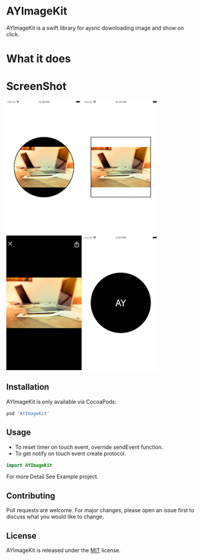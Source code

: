 # AYImageKit

AYImageKit is a swift library for aysnc downloading image and show on click.

# What it does



# ScreenShot
![alt text](https://github.com/AdnanYousaf813/AYImageKit/blob/main/Simulator%20Screen%20Shot%20-%20iPhone%208%20-%202021-09-20%20at%2012.36.14.png)
![alt text](https://github.com/AdnanYousaf813/AYImageKit/blob/main/Simulator%20Screen%20Shot%20-%20iPhone%208%20-%202021-09-20%20at%2012.37.04.png)
![alt text](https://github.com/AdnanYousaf813/AYImageKit/blob/main/Simulator%20Screen%20Shot%20-%20iPhone%208%20-%202021-09-20%20at%2012.36.17.png)
![alt text](https://github.com/AdnanYousaf813/AYImageKit/blob/main/Simulator%20Screen%20Shot%20-%20iPhone%208%20-%202021-09-20%20at%2017.37.58.png)


## Installation
AYImageKit is only available via CocoaPods: 
```bash
pod 'AYImageKit'
```

## Usage

* To reset timer on touch event, override sendEvent function.
* To get notify on touch event create protocol.

```swift
import AYImageKit

```

For more Detail See Example project.

## Contributing
Pull requests are welcome. For major changes, please open an issue first to discuss what you would like to change.

## License
AYImageKit is released under the [MIT](https://choosealicense.com/licenses/mit/) license.
